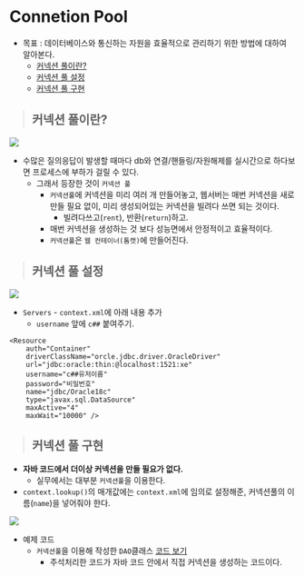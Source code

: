 # Connetion Pool

+ 목표 : 데이터베이스와 통신하는 자원을 효율적으로 관리하기 위한 방법에 대하여 알아본다.
    + [커넥션 풀이란?]()
    + [커넥션 풀 설정]()
    + [커넥션 풀 구현]()

> ## 커넥션 풀이란?

<img src="img1">

+ 수많은 질의응답이 발생할 때마다 db와 연결/핸들링/자원해제를 실시간으로 하다보면 프로세스에 부하가 걸릴 수 있다.
    + 그래서 등장한 것이 `커넥션 풀`
        + `커넥션풀`에 커넥션을 미리 여러 개 만들어놓고, 웹서버는 매번 커넥션을 새로 만들 필요 없이, 미리 생성되어있는 커넥션을 빌려다 쓰면 되는 것이다.
            + 빌려다쓰고(`rent`), 반환(`return`)하고.
        + 매번 커넥션을 생성하는 것 보다 성능면에서 안정적이고 효율적이다.
        + `커넥션풀`은 `웹 컨테이너(톰캣)`에 만들어진다.

> ## 커넥션 풀 설정

<img src="img2">

+ `Servers` - `context.xml`에 아래 내용 추가
    + `username` 앞에 `c##` 붙여주기.

```
<Resource
    auth="Container"
    driverClassName="orcle.jdbc.driver.OracleDriver"
    url="jdbc:oracle:thin:@localhost:1521:xe"
    username="c##유저이름"
    password="비밀번호"
    name="jdbc/Oracle18c"
    type="javax.sql.DataSource"
    maxActive="4"
    maxWait="10000" />
```

> ## 커넥션 풀 구현

+ **자바 코드에서 더이상 커넥션을 만들 필요가 없다.**
    + 실무에서는 대부분 `커넥션풀`을 이용한다. 
+ `context.lookup()`의 매개값에는 `context.xml`에 임의로 설정해준, 커넥션풀의 이름(`name`)을 넣어줘야 한다.

<img src="img3">

+ 예제 코드
    + `커넥션풀`을 이용해 작성한 `DAO`클래스 [코드 보기]()
        + 주석처리한 코드가 자바 코드 안에서 직접 커넥션을 생성하는 코드이다.